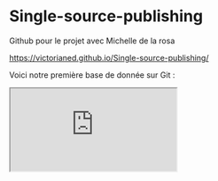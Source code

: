 # Single-source-publishing
Github pour le projet avec Michelle de la rosa

https://victorianed.github.io/Single-source-publishing/

Voici notre première base de donnée sur Git :
<iframe src="https://docs.google.com/spreadsheets/d/e/2PACX-1vS2qUDTRAyIFw2A4Ag_oSBokHKMhRjqyUHlU4dstTsOCB9jKPxM9WEvOKkKg2jQLzhJmqMx0n0k5Kyn/pubhtml?widget=true&amp;headers=false"></iframe>
